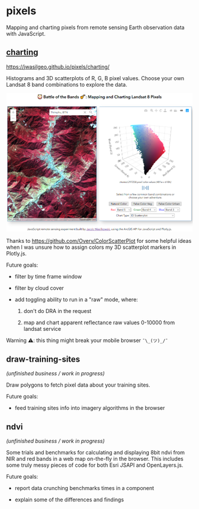 # pixels

Mapping and charting pixels from remote sensing Earth observation data with JavaScript.

## [charting](https://jwasilgeo.github.io/pixels/charting/)

<https://jwasilgeo.github.io/pixels/charting/>

Histograms and 3D scatterplots of R, G, B pixel values. Choose your own Landsat 8 band combinations to explore the data.

[![screenshot](https://raw.githubusercontent.com/jwasilgeo/pixels/master/charting/screenshot.png)](https://jwasilgeo.github.io/pixels/charting/)

Thanks to <https://github.com/Overv/ColorScatterPlot> for some helpful ideas when I was unsure how to assign colors my 3D scatterplot markers in Plotly.js.

Future goals:

- filter by time frame window

- filter by cloud cover

- add toggling ability to run in a "raw" mode, where:
  
  1. don't do DRA in the request

	2. map and chart apparent reflectance raw values 0-10000 from landsat service


Warning ⚠️: this thing might break your mobile browser `¯\_(ツ)_/¯`

## draw-training-sites

_(unfinished business / work in progress)_

Draw polygons to fetch pixel data about your training sites.

Future goals:

- feed training sites info into imagery algorithms in the browser

## ndvi

_(unfinished business / work in progress)_

Some trials and benchmarks for calculating and displaying 8bit ndvi from NIR and red bands in a web map on-the-fly in the browser.  This includes some truly messy pieces of code for both Esri JSAPI and OpenLayers.js.

Future goals:

- report data crunching benchmarks times in a component

- explain some of the differences and findings
